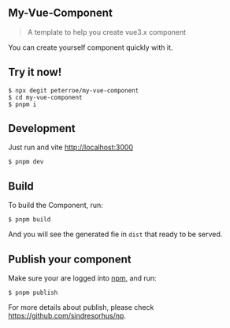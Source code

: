 ## My-Vue-Component

> A template to help you create vue3.x component

You can create yourself component quickly with it.

## Try it now!

```shell
$ npx degit peterroe/my-vue-component
$ cd my-vue-component
$ pnpm i
```

## Development

Just run and vite <http://localhost:3000>

```shell
$ pnpm dev
```

## Build

To build the Component, run:

```shell
$ pnpm build
```

And you will see the generated fie in `dist` that ready to be served.

## Publish your component

Make sure your are logged into [npm](https://www.npmjs.com/), and run:

```shell
$ pnpm publish
```

For more details about publish, please check <https://github.com/sindresorhus/np>.
